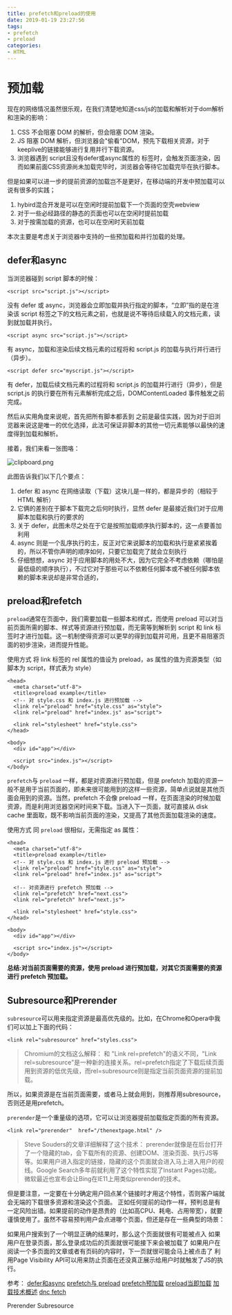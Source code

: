 ```yaml
---
title: prefetch和preload的使用
date: 2019-01-19 23:27:56
tags:
- prefetch
- preload
categories: 
- HTML
---
```

# 预加载
现在的网络情况虽然很乐观，在我们清楚地知道css/js的加载和解析对于dom解析和渲染的影响：
1. CSS 不会阻塞 DOM 的解析，但会阻塞 DOM 渲染。
2. JS 阻塞 DOM 解析，但浏览器会"偷看"DOM，预先下载相关资源，对于keeplive的链接能够进行复用并行下载资源。
3. 浏览器遇到 script且没有defer或async属性的 标签时，会触发页面渲染，因而如果前面CSS资源尚未加载完毕时，浏览器会等待它加载完毕在执行脚本。

但是如果可以进一步的提前资源的加载岂不是更好，在移动端的开发中预加载可以说有很多的实践；
1. hybird混合开发是可以在空闲时提前加载下一个页面的空壳webview
2. 对于一些必经路径的静态的页面也可以在空闲时提前加载
3. 对于按需加载的资源，也可以在空闲时天前加载

本次主要是考虑关于浏览器中支持的一些预加载和并行加载的处理。

## defer和async
当浏览器碰到 script 脚本的时候：

`<script src="script.js"></script>`

没有 defer 或 async，浏览器会立即加载并执行指定的脚本，“立即”指的是在渲染该 script 标签之下的文档元素之前，也就是说不等待后续载入的文档元素，读到就加载并执行。

`<script async src="script.js"></script>`

有 async，加载和渲染后续文档元素的过程将和 script.js 的加载与执行并行进行（异步）。

`<script defer src="myscript.js"></script>`

有 defer，加载后续文档元素的过程将和 script.js 的加载并行进行（异步），但是 script.js 的执行要在所有元素解析完成之后，DOMContentLoaded 事件触发之前完成。

然后从实用角度来说呢，首先把所有脚本都丢到 </body> 之前是最佳实践，因为对于旧浏览器来说这是唯一的优化选择，此法可保证非脚本的其他一切元素能够以最快的速度得到加载和解析。

<!-- more -->

接着，我们来看一张图咯：

![clipboard.png](http://huananimg.zanmeizhuen.com/blog/img/prefetch.png)

此图告诉我们以下几个要点：

1. defer 和 async 在网络读取（下载）这块儿是一样的，都是异步的（相较于 HTML 解析）
2. 它俩的差别在于脚本下载完之后何时执行，显然 defer 是最接近我们对于应用脚本加载和执行的要求的
3. 关于 defer，此图未尽之处在于它是按照加载顺序执行脚本的，这一点要善加利用
4. async 则是一个乱序执行的主，反正对它来说脚本的加载和执行是紧紧挨着的，所以不管你声明的顺序如何，只要它加载完了就会立刻执行
5. 仔细想想，async 对于应用脚本的用处不大，因为它完全不考虑依赖（哪怕是最低级的顺序执行），不过它对于那些可以不依赖任何脚本或不被任何脚本依赖的脚本来说却是非常合适的，

## preload和refetch
`preload`通常在页面中，我们需要加载一些脚本和样式，而使用 preload 可以对当前页面所需的脚本、样式等资源进行预加载，而无需等到解析到 script 和 link 标签时才进行加载。这一机制使得资源可以更早的得到加载并可用，且更不易阻塞页面的初步渲染，进而提升性能。

使用方式
将 link 标签的 rel 属性的值设为 preload，as 属性的值为资源类型（如脚本为 script，样式表为 style）
````
<head>
  <meta charset="utf-8">
  <title>preload example</title>
  <!-- 对 style.css 和 index.js 进行预加载 -->
  <link rel="preload" href="style.css" as="style">
  <link rel="preload" href="index.js" as="script">

  <link rel="stylesheet" href="style.css">
</head>

<body>
  <div id="app"></div>

  <script src="index.js"></script>
</body>
````
`prefetch`与 `preload` 一样，都是对资源进行预加载，但是 prefetch 加载的资源一般不是用于当前页面的，即未来很可能用到的这样一些资源，简单点说就是其他页面会用到的资源。当然，prefetch 不会像 preload 一样，在页面渲染的时候加载资源，而是利用浏览器空闲时间来下载。当进入下一页面，就可直接从 disk cache 里面取，既不影响当前页面的渲染，又提高了其他页面加载渲染的速度。

使用方式
同 `preload` 很相似，无需指定 as 属性：
````
<head>
  <meta charset="utf-8">
  <title>preload example</title>
  <!-- 对 style.css 和 index.js 进行 preload 预加载 -->
  <link rel="preload" href="style.css" as="style">
  <link rel="preload" href="index.js" as="script">

  <!-- 对资源进行 prefetch 预加载 -->
  <link rel="prefetch" href="next.css">
  <link rel="prefetch" href="next.js">

  <link rel="stylesheet" href="style.css">
</head>

<body>
  <div id="app"></div>

  <script src="index.js"></script>
</body>
````

**总结:对当前页面需要的资源，使用 preload 进行预加载，对其它页面需要的资源进行 prefetch 预加载。**

## Subresource和Prerender
`subresource`可以用来指定资源是最高优先级的。比如，在Chrome和Opera中我们可以加上下面的代码：

`<link rel="subresource" href="styles.css">`
>Chromium的文档这么解释：
和 "Link rel=prefetch"的语义不同，"Link rel=subresource"是一种新的连接关系。rel=prefetch指定了下载后续页面用到资源的低优先级，而rel=subresource则是指定当前页面资源的提前加载。

所以，如果资源是在当前页面需要，或者马上就会用到，则推荐用subresource，否则还是用prefetch。

`prerender`是一个重量级的选项，它可以让浏览器提前加载指定页面的所有资源。

`<link rel="prerender"  href="/thenextpage.html" />`
>Steve Souders的文章详细解释了这个技术：
prerender就像是在后台打开了一个隐藏的tab，会下载所有的资源、创建DOM、渲染页面、执行JS等等。如果用户进入指定的链接，隐藏的这个页面就会进入马上进入用户的视线。Google Search多年前就利用了这个特性实现了Instant Pages功能。微软最近也宣布会让Bing在IE11上用类似prerender的技术。

但是要注意，一定要在十分确定用户回点某个链接时才用这个特性，否则客户端就会无端的下载很多资源和渲染这个页面。
正如任何提前的动作一样，预判总是有一定风险出错。如果提前的动作是昂贵的（比如高CPU、耗电、占用带宽），就要谨慎使用了。虽然不容易预判用户会点进哪个页面，但还是存在一些典型的场景：

如果用户搜索到了一个明显正确的结果时，那么这个页面就很有可能被点入
如果用户在登录页面，那么登录成功后的页面就很可能接下来会被加载了
如果用户在阅读一个多页面的文章或者有页码的内容时，下一页就很可能会马上被点击了
利用Page Visibility API可以用来防止页面在还没真正展示给用户时就触发了JS的执行。

参考：
[defer和async](https://segmentfault.com/q/1010000000640869)
[prefetch与 preload](https://segmentfault.com/a/1190000016949393)
[prefetch预加载](https://developer.mozilla.org/zh-CN/docs/Web/HTTP/Link_prefetching_FAQ)
[preload当即加载](https://developer.mozilla.org/zh-CN/docs/Web/HTML/Preloading_content)
[加载技术概述](http://www.alloyteam.com/2015/10/prefetching-preloading-prebrowsing/)
[dnc fetch](https://developer.mozilla.org/zh-CN/docs/Controlling_DNS_prefetching)

Prerender Subresource

